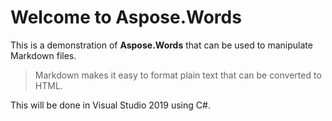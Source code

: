 # Welcome to Aspose.Words

This is a demonstration of **Aspose.Words** that can be used to manipulate Markdown files.

> Markdown makes it easy to format plain text that can be converted to
> HTML.

This will be done in Visual Studio 2019 using C#.